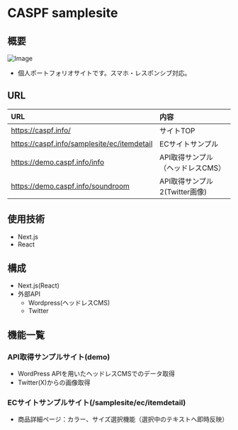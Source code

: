 # CASPF samplesite

## 概要

![Image](https://github.com/user-attachments/assets/63e68c24-982f-4e02-ab48-10d62861c9be)

- 個人ポートフォリオサイトです。スマホ・レスポンシブ対応。


## URL

|URL |内容 |
|:--|:--|
|https://caspf.info/ |サイトTOP |
|https://caspf.info/samplesite/ec/itemdetail |ECサイトサンプル |
|https://demo.caspf.info/info |API取得サンプル（ヘッドレスCMS） |
|https://demo.caspf.info/soundroom |API取得サンプル2(Twitter画像) |

## 使用技術

- Next.js
- React


## 構成

- Next.js(React)
- 外部API
  - Wordpress(ヘッドレスCMS)
  - Twitter

## 機能一覧

### API取得サンプルサイト(demo)

- WordPress APIを用いたヘッドレスCMSでのデータ取得
- Twitter(X)からの画像取得

### ECサイトサンプルサイト(/samplesite/ec/itemdetail)

- 商品詳細ページ：カラー、サイズ選択機能（選択中のテキストへ即時反映）
